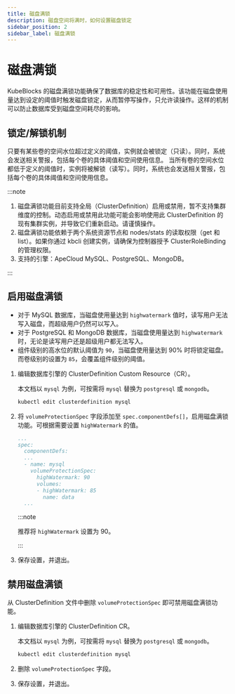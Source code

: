 ```yaml
---
title: 磁盘满锁
description: 磁盘空间将满时，如何设置磁盘锁定
sidebar_position: 2
sidebar_label: 磁盘满锁
---
```


# 磁盘满锁

KubeBlocks 的磁盘满锁功能确保了数据库的稳定性和可用性。该功能在磁盘使用量达到设定的阈值时触发磁盘锁定，从而暂停写操作，只允许读操作。这样的机制可以防止数据库受到磁盘空间耗尽的影响。

## 锁定/解锁机制

只要有某些卷的空间水位超过定义的阈值，实例就会被锁定（只读）。同时，系统会发送相关警报，包括每个卷的具体阈值和空间使用信息。
当所有卷的空间水位都低于定义的阈值时，实例将被解锁（读写）。同时，系统也会发送相关警报，包括每个卷的具体阈值和空间使用信息。

:::note

1. 磁盘满锁功能目前支持全局（ClusterDefinition）启用或禁用，暂不支持集群维度的控制。动态启用或禁用此功能可能会影响使用此 ClusterDefinition 的现有集群实例，并导致它们重新启动。请谨慎操作。
2. 磁盘满锁功能依赖于两个系统资源节点和 nodes/stats 的读取权限（get 和 list）。如果你通过 kbcli 创建实例，请确保为控制器授予 ClusterRoleBinding 的管理权限。
3. 支持的引擎：ApeCloud MySQL、PostgreSQL、MongoDB。

:::

## 启用磁盘满锁

- 对于 MySQL 数据库，当磁盘使用量达到 `highwatermark` 值时，读写用户无法写入磁盘，而超级用户仍然可以写入。
- 对于 PostgreSQL 和 MongoDB 数据库，当磁盘使用量达到 `highwatermark` 时，无论是读写用户还是超级用户都无法写入。
- 组件级别的高水位的默认阈值为 `90`，当磁盘使用量达到 90% 时将锁定磁盘。而卷级别的设置为 `85`，会覆盖组件级别的阈值。

1. 编辑数据库引擎的 ClusterDefinition Custom Resource（CR）。

   本文档以 `mysql` 为例，可按需将 `mysql` 替换为 `postgresql` 或 `mongodb`。

   ```bash
   kubectl edit clusterdefinition mysql
   ```

2. 将 `volumeProtectionSpec` 字段添加至 `spec.componentDefs[]`，启用磁盘满锁功能。可根据需要设置 `highWatermark` 的值。

   ```yaml
   ...
   spec:
     componentDefs:
     ...
     - name: mysql
       volumeProtectionSpec:
         highWatermark: 90
         volumes:
         - highWatermark: 85
           name: data
     ...
   ```

   :::note

   推荐将 `highWatermark` 设置为 90。

   :::

3. 保存设置，并退出。

## 禁用磁盘满锁

从 ClusterDefinition 文件中删除 `volumeProtectionSpec` 即可禁用磁盘满锁功能。

1. 编辑数据库引擎的 ClusterDefinition CR。

   本文档以 `mysql` 为例，可按需将 `mysql` 替换为 `postgresql` 或 `mongodb`。

   ```bash
   kubectl edit clusterdefinition mysql
   ```

2. 删除 `volumeProtectionSpec` 字段。
3. 保存设置，并退出。
